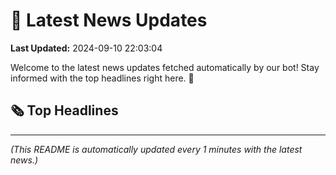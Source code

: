 # 📰 Latest News Updates
**Last Updated:** 2024-09-10 22:03:04

Welcome to the latest news updates fetched automatically by our bot! Stay informed with the top headlines right here. 🚀

## 🗞️ Top Headlines

---
*(This README is automatically updated every 1 minutes with the latest news.)*
